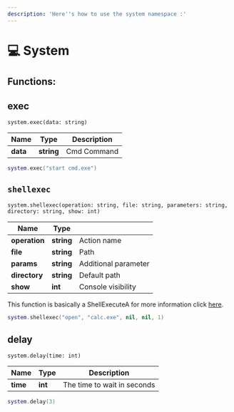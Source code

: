 ```yaml
---
description: 'Here''s how to use the system namespace :'
---
```


# 💻 System

## Functions:

## exec

`system.exec(data: string)`

| Name     | Type       | Description |
| -------- | ---------- | ----------- |
| **data** | **string** | Cmd Command |

```lua
system.exec("start cmd.exe")
```

## `shellexec`

`system.shellexec(operation: string, file: string, parameters: string, directory: string, show: int)`

| Name          | Type       |                      |
| ------------- | ---------- | -------------------- |
| **operation** | **string** | Action name          |
| **file**      | **string** | Path                 |
| **params**    | **string** | Additional parameter |
| **directory** | **string** | Default path         |
| **show**      | **int**    | Console visibility   |

This function is basically a ShellExecuteA for more information click [here](https://www.delftstack.com/howto/cpp/cpp-shellexecute/).

```lua
system.shellexec("open", "calc.exe", nil, nil, 1)
```

## delay

`system.delay(time: int)`

| Name     | Type    | Description                 |
| -------- | ------- | --------------------------- |
| **time** | **int** | The time to wait in seconds |

```lua
system.delay(3)
```
